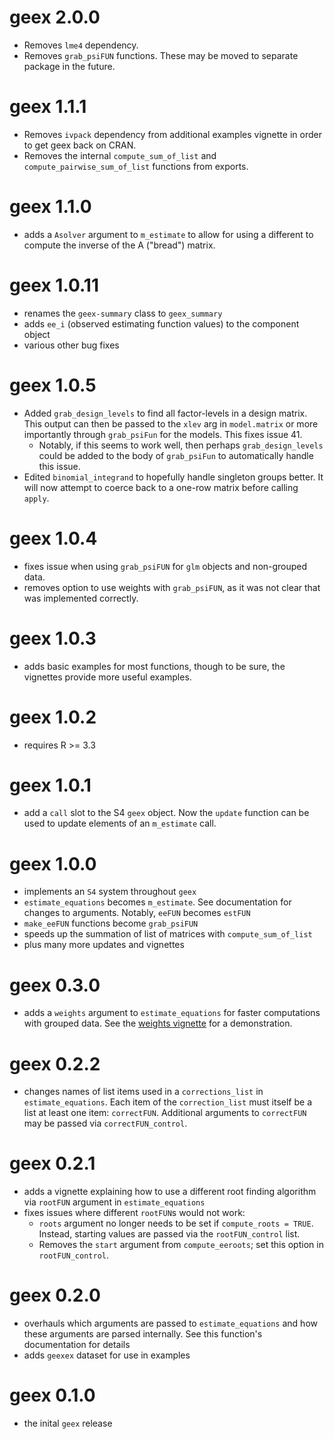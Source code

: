 # geex 2.0.0

* Removes `lme4` dependency.
* Removes `grab_psiFUN` functions.
These may be moved to separate package in the future.

# geex 1.1.1

* Removes `ivpack` dependency from additional examples vignette
in order to get geex back on CRAN.
* Removes the internal `compute_sum_of_list` and `compute_pairwise_sum_of_list`
functions from exports.

# geex 1.1.0

* adds a `Asolver` argument to `m_estimate` to allow for using a different to compute the inverse of the A ("bread") matrix.

# geex 1.0.11

* renames the `geex-summary` class to `geex_summary`
* adds `ee_i` (observed estimating function values) to the component object
* various other bug fixes

# geex 1.0.5

* Added `grab_design_levels` to find all factor-levels in a design matrix. This output can then be passed to the `xlev` arg in `model.matrix` or more importantly through `grab_psiFun` for the models. This fixes issue 41. 
   - Notably, if this seems to work well, then perhaps `grab_design_levels` could be added to the body of `grab_psiFun` to automatically handle this issue.
* Edited `binomial_integrand` to hopefully handle singleton groups better. It will now attempt to coerce back to a one-row matrix before calling `apply`.

# geex 1.0.4

* fixes issue when using `grab_psiFUN` for `glm` objects and non-grouped data.
* removes option to use weights with `grab_psiFUN`, as it was not clear that was implemented correctly.

# geex 1.0.3

* adds basic examples for most functions, though to be sure, the vignettes provide more useful examples.

# geex 1.0.2

* requires R >= 3.3

# geex 1.0.1

* add a `call` slot to the S4 `geex` object. Now the `update` function can be used to update elements of an `m_estimate` call.

# geex 1.0.0

* implements an `S4` system throughout `geex`
* `estimate_equations` becomes `m_estimate`. See documentation for changes to arguments. Notably, `eeFUN` becomes `estFUN`
* `make_eeFUN` functions become `grab_psiFUN`
* speeds up the summation of list of matrices with `compute_sum_of_list`
* plus many more updates and vignettes

# geex 0.3.0

* adds a `weights` argument to `estimate_equations` for faster computations with grouped data. See the [weights vignette](https://bsaul.github.io/geex/articles/v04_weights.html) for a demonstration.

# geex 0.2.2

* changes names of list items used in a `corrections_list` in `estimate_equations`. Each item of the `correction_list` must itself be a list at least one item: `correctFUN`. Additional arguments to `correctFUN` may be passed via `correctFUN_control`.

# geex 0.2.1

* adds a vignette explaining how to use a different root finding algorithm via `rootFUN` argument in `estimate_equations`
* fixes issues where different `rootFUN`s would not work:
    * `roots` argument no longer needs to be set if `compute_roots = TRUE`. Instead, starting values are passed via the `rootFUN_control` list. 
    * Removes the `start` argument from `compute_eeroots`; set this option in `rootFUN_control`.

# geex 0.2.0

* overhauls which arguments are passed to `estimate_equations` and how these arguments are parsed internally. See this function's documentation for details
* adds `geexex` dataset for use in examples

# geex 0.1.0

* the inital `geex` release
